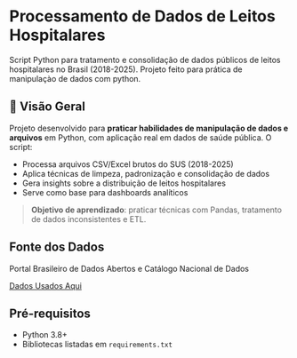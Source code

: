 # Processamento de Dados de Leitos Hospitalares

Script Python para tratamento e consolidação de dados públicos de leitos hospitalares no Brasil (2018-2025).
Projeto feito para prática de manipulaçào de dados com python.

## 📌 Visão Geral
Projeto desenvolvido para **praticar habilidades de manipulação de dados e arquivos** em Python, com aplicação real em dados de saúde pública. O script:

- Processa arquivos CSV/Excel brutos do SUS (2018-2025)
- Aplica técnicas de limpeza, padronização e consolidação de dados
- Gera insights sobre a distribuição de leitos hospitalares
- Serve como base para dashboards analíticos

> **Objetivo de aprendizado**: praticar técnicas com Pandas, tratamento de dados inconsistentes e ETL.

## Fonte dos Dados
Portal Brasileiro de Dados Abertos e Catálogo Nacional de Dados

[Dados Usados Aqui](https://dados.gov.br/dados/conjuntos-dados/hospitais-e-leitos)

## Pré-requisitos
- Python 3.8+
- Bibliotecas listadas em `requirements.txt`
